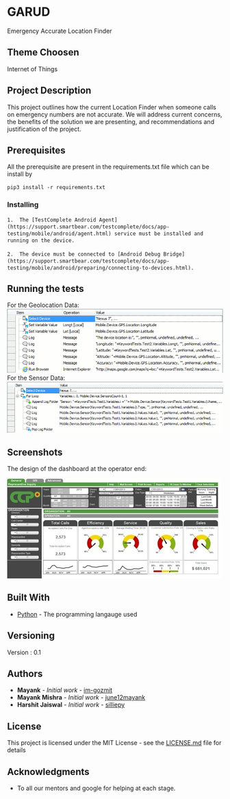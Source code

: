 # GARUD
Emergency Accurate Location Finder

## Theme Choosen

Internet of Things

## Project Description

This project outlines how the current Location Finder when someone calls on emergency numbers are not accurate. We will address current concerns, the benefits of the solution we are presenting, and recommendations and justification of the project.

## Prerequisites

All the prerequisite are present in the requirements.txt file which can be install by

```
pip3 install -r requirements.txt
```

### Installing

    1.	The [TestComplete Android Agent](https://support.smartbear.com/testcomplete/docs/app-testing/mobile/android/agent.html) service must be installed and running on the device.

    2.	The device must be connected to [Android Debug Bridge](https://support.smartbear.com/testcomplete/docs/app-testing/mobile/android/preparing/connecting-to-devices.html).


## Running the tests

For the Geolocation Data:
![Geolocation Test](https://github.com/im-gozmit/GARUD/blob/master/test/gps.gif)
For the Sensor Data:
![Sensor Data test](https://github.com/im-gozmit/GARUD/blob/master/test/sensor.gif)

## Screenshots
The design of the dashboard at the operator end:

![Dashboard](https://github.com/im-gozmit/GARUD/blob/master/dashboard.jpg)

## Built With

* [Python](https://www.python.org/) - The programming langauge used

## Versioning

Version : 0.1

## Authors

* **Mayank** - *Initial work* - [im-gozmit](https://github.com/im-gozmit)
* **Mayank Mishra** - *Initial work* - [june12mayank](https://github.com/june12mayank)
* **Harshit Jaiswal** - *Initial work* - [silliepy](https://github.com/silliepy/)


## License

This project is licensed under the MIT License - see the [LICENSE.md](LICENSE.md) file for details

## Acknowledgments

* To all our mentors and google for helping at each stage.